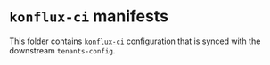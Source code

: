 # `konflux-ci` manifests

This folder contains [`konflux-ci`](konfluxci) configuration that is synced with the downstream `tenants-config`.

[konfluxci]: https://konflux-ci.dev/

